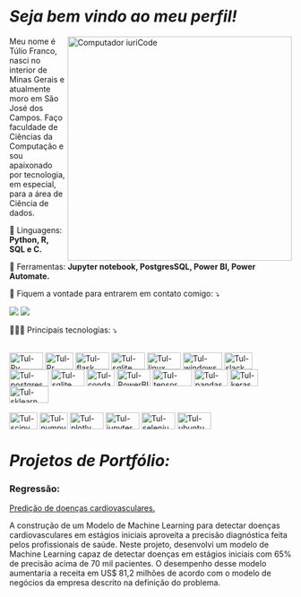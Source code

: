 # *Seja bem vindo ao meu perfil!*


<img src="https://raw.githubusercontent.com/MicaelliMedeiros/micaellimedeiros/master/image/computer-illustration.png" min-width="400px" max-width="400px" width="400px" align="right" alt="Computador iuriCode">

<p align="left"> 
  Meu nome é Túlio Franco, nasci no interior de Minas Gerais e atualmente moro em São José dos Campos. Faço faculdade de Ciências da Computação e sou apaixonado por tecnologia, em especial, para a área de Ciência de dados.
</p>

<p align="left">
  🦄 Linguagens: <strong>Python, R, SQL e C.</strong>
</p>

<p align="left">
  💼 Ferramentas: <strong>Jupyter notebook, PostgresSQL, Power BI, Power Automate.</strong>
</p>

<p align="left">
  💌 Fiquem a vontade para entrarem em contato comigo: ⤵️

<p align="left">
  <a href="#" alt="Gmail">
  <img src="https://img.shields.io/badge/-Gmail-FF0000?style=flat-square&labelColor=FF0000&logo=gmail&logoColor=white&link=tuliofrancopr@gmail.com" /></a>

  <a href="#" alt="Linkedin">
  <img src="https://img.shields.io/badge/-Linkedin-0e76a8?style=flat-square&logo=Linkedin&logoColor=white&link=https://www.linkedin.com/in/tulio-franco/" /></a>
</p>  
<p align="left">
  👨🏽‍💻 Principais tecnologias: ⤵️
<p align="left">
</div>
<div style="display: inline_block"><br>
  <img align="center" alt="Tul-Py" height="30" width="60" src="https://img.shields.io/badge/Python-14354C?style=for-the-badge&logo=python&logoColor=white">
  <img align="center" alt="Tul-Rr" height="30" width="50" src="https://img.shields.io/badge/R-276DC3?style=for-the-badge&logo=r&logoColor=white">
  <img align="center" alt="Tul-flask" height="30" width="60" src="https://img.shields.io/badge/Flask-000000?style=for-the-badge&logo=flask&logoColor=white">
  <img align="center" alt="Tul-sqlite" height="30" width="60" src="https://img.shields.io/badge/SQLite-07405E?style=for-the-badge&logo=sqlite&logoColor=white">
  <img align="center" alt="Tul-linux" height="30" width="60" src="https://img.shields.io/badge/Linux-E34F26?style=for-the-badge&logo=linux&logoColor=black">
  <img align="center" alt="Tul-windows" height="30" width="70" src="https://img.shields.io/badge/Windows-017AD7?style=for-the-badge&logo=windows&logoColor=white">
  <img align="center" alt="Tul-slack" height="30" width="50" src="https://img.shields.io/badge/Slack-4A154B?style=for-the-badge&logo=slack&logoColor=white">
  <img align="center" alt="Tul-postgres" height="30" width="70" src="https://img.shields.io/badge/PostgreSQL-316192?style=for-the-badge&logo=postgresql&logoColor=white">
  <img align="center" alt="Tul-sqlite" height="30" width="60" src="https://img.shields.io/badge/SQLite-07405E?style=for-the-badge&logo=sqlite&logoColor=white">
  <img align="center" alt="Tul-conda" height="30" width="50" src="https://img.shields.io/badge/conda-342B029.svg?&style=for-the-badge&logo=anaconda&logoColor=white">
  <img align="center" alt="Tul-PowerBI" height="30" width="60" src="https://img.shields.io/badge/PowerBI-F2C811?style=for-the-badge&logo=Power%20BI&logoColor=white">
  <img align="center" alt="Tul-tensor" height="30" width="70" src="https://img.shields.io/badge/TensorFlow-FF6F00?style=for-the-badge&logo=tensorflow&logoColor=white">
  <img align="center" alt="Tul-pandas" height="30" width="60" src="https://img.shields.io/badge/Pandas-2C2D72?style=for-the-badge&logo=pandas&logoColor=white">
  <img align="center" alt="Tul-keras" height="30" width="50" src="https://img.shields.io/badge/Keras-D00000?style=for-the-badge&logo=Keras&logoColor=white">
  <img align="center" alt="Tul-sklearn" height="30" width="70" src="https://img.shields.io/badge/scikit_learn-F7931E?style=for-the-badge&logo=scikit-learn&logoColor=white">
</div>
<div style="display: inline_block"><br>
  <img align="center" alt="Tul-scipy" height="30" width="50" src="https://img.shields.io/badge/SciPy-654FF0?style=for-the-badge&logo=SciPy&logoColor=white">
  <img align="center" alt="Tul-numpy" height="30" width="50" src="https://img.shields.io/badge/Numpy-777BB4?style=for-the-badge&logo=numpy&logoColor=white">
  <img align="center" alt="Tul-plotly" height="30" width="60" src="https://img.shields.io/badge/Plotly-239120?style=for-the-badge&logo=plotly&logoColor=white">
  <img align="center" alt="Tul-jupyter" height="30" width="60" src="https://img.shields.io/badge/Jupyter-F37626.svg?&style=for-the-badge&logo=Jupyter&logoColor=white">
  <img align="center" alt="Tul-selenium" height="30" width="60" src="https://img.shields.io/badge/Selenium-43B02A?style=for-the-badge&logo=Selenium&logoColor=white">
  <img align="center" alt="Tul-ubuntu" height="30" width="60" src="https://img.shields.io/badge/Ubuntu-E95420?style=for-the-badge&logo=ubuntu&logoColor=white">

</div>

<p align="left">
  
  
  
  
  # <strong> *Projetos de Portfólio:*</strong>
</p>

<p align="left">
  
  
 ### Regressão:
</p>

[Predição de doenças cardiovasculares.](https://github.com/tuliofranco/Cardiovascular-Predict)



<p align="left"> 
  A construção de um Modelo de Machine Learning para detectar doenças cardiovasculares em estágios iniciais aproveita a precisão diagnóstica feita pelos profissionais de saúde. Neste projeto, desenvolvi um modelo de Machine Learning capaz de detectar doenças em estágios iniciais com 65% de precisão acima de 70 mil pacientes. O desempenho desse modelo aumentaria a receita em US$ 81,2 milhões de acordo com o modelo de negócios da empresa descrito na definição do problema.
</p>

